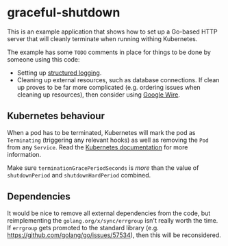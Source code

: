 # graceful-shutdown

This is an example application that shows how to set up a Go-based HTTP server that will cleanly terminate when running
withing Kubernetes.

The example has some `TODO` comments in place for things to be done by someone using this code:
* Setting up [structured logging](https://go.dev/blog/slog).
* Cleaning up external resources, such as database connections. If clean up proves to be far more complicated (e.g.
  ordering issues when cleaning up resources), then consider using
  [Google Wire](https://github.com/google/wire/blob/main/docs/guide.md#cleanup-functions).

## Kubernetes behaviour

When a pod has to be terminated, Kubernetes will mark the pod as `Terminating` (triggering any relevant hooks) as well
as removing the `Pod` from any `Service`. Read the
[Kubernetes documentation](https://kubernetes.io/docs/concepts/workloads/pods/pod-lifecycle/) for more information.

Make sure `terminationGracePeriodSeconds` is _more_ than the value of `shutdownPeriod` and `shutdownHardPeriod`
combined.

## Dependencies

It would be nice to remove all external dependencies from the code, but reimplementing the `golang.org/x/sync/errgroup`
isn't really worth the time. If `errgroup` gets promoted to the standard library
(e.g. https://github.com/golang/go/issues/57534), then this will be reconsidered.

